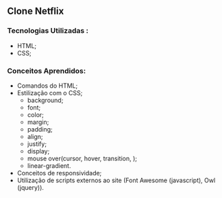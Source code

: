 ##	Clone Netflix 

### Tecnologias Utilizadas :

* HTML;
* CSS;

### Conceitos Aprendidos: 

* Comandos do HTML;
* Estilização com o CSS;
  * background;
  * font;
  * color;
  * margin;
  * padding;
  * align;
  *  justify;
  * display;
  * mouse over(cursor, hover, transition, );
  * linear-gradient.
* Conceitos de responsividade;
* Utilização de scripts externos ao site (Font Awesome (javascript), Owl (jquery)).

